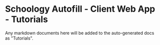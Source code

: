 # Schoology Autofill - Client Web App - Tutorials

Any markdown documents here will be added to the auto-generated docs as "Tutorials".
